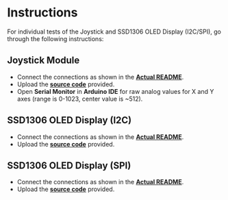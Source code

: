 # Instructions
For individual tests of the Joystick and SSD1306 OLED Display (I2C/SPI), go through the following instructions:

## Joystick Module
- Connect the connections as shown in the [**Actual README**](../README.md).
- Upload the [**source code**](Joystick_test.ino) provided.
- Open **Serial Monitor** in **Arduino IDE** for raw analog values for X and Y axes (range is 0-1023, center value is ~512).

## SSD1306 OLED Display (I2C)
- Connect the connections as shown in the [**Actual README**](../README.md).
- Upload the [**source code**](SSD1306_I2C_test.ino) provided.

## SSD1306 OLED Display (SPI)
- Connect the connections as shown in the [**Actual README**](../README.md).
- Upload the [**source code**](SSD1306_SPI_test.ino) provided.
